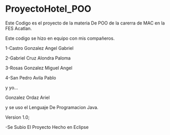 # ProyectoHotel_POO
Este Codigo es el proyecto de la materia De POO de la carerra de MAC en la FES Acatlan.

Este codigo se hizo en equipo con mis compañeros.

1-Castro Gonzalez Angel Gabriel

2-Gabriel Cruz Alondra Paloma

3-Rosas Gonzalez Miguel Angel

4-San Pedro Avila Pablo

y yo...

Gonzalez Ordaz Ariel

y se uso el Lenguaje De Programacion Java.

Version 1.0;

-Se Subio El Proyecto Hecho en Eclipse
